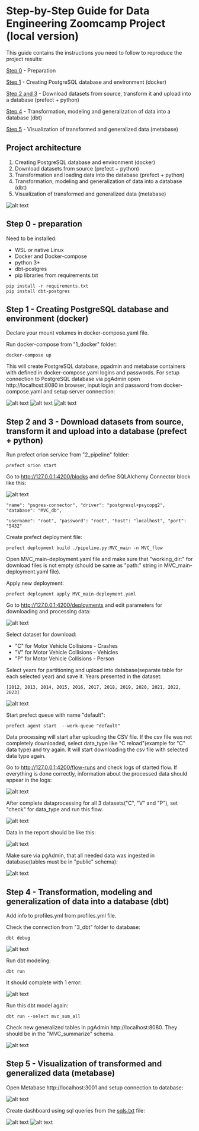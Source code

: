 # Step-by-Step Guide for Data Engineering Zoomcamp Project (local version)

This guide contains the instructions you need to follow to reproduce the project results:

[Step 0](https://github.com/kostoccka/Data_Engineering_Zoomcamp_Project/blob/main/Local_version/README.md#step-0---preparation) - Preparation

[Step 1](https://github.com/kostoccka/Data_Engineering_Zoomcamp_Project/blob/main/Local_version/README.md#step-1---creating-postgresql-database-and-environment-docker) - Creating PostgreSQL database and environment (docker)

[Step 2 and 3](https://github.com/kostoccka/Data_Engineering_Zoomcamp_Project/blob/main/Local_version/README.md#step-2-and-3---download-datasets-from-source-transform-it-and-upload-into-a-database-prefect--python) - Download datasets from source, transform it and upload into a database (prefect + python)

[Step 4](https://github.com/kostoccka/Data_Engineering_Zoomcamp_Project/blob/main/Local_version/README.md#step-4---transformation-modeling-and-generalization-of-data-into-a-database-dbt) - Transformation, modeling and generalization of data into a database (dbt)

[Step 5](https://github.com/kostoccka/Data_Engineering_Zoomcamp_Project/blob/main/Local_version/README.md#step-5---visualization-of-transformed-and-generalized-data-metabase) - Visualization of transformed and generalized data (metabase)

## Project architecture

1. Creating PostgreSQL database and environment (docker)
2. Download datasets from source (prefect + python)
3. Transformation and loading data into the database (prefect + python)
4. Transformation, modeling and generalization of data into a database (dbt)
5. Visualization of transformed and generalized data (metabase)

![alt text](https://github.com/kostoccka/Data_Engineering_Zoomcamp_Project/blob/main/images/Local/local-batch-processing.png)

## Step 0 - preparation
Need to be installed:
  * WSL or native Linux
  * Docker and Docker-compose
  * python 3*
  * dbt-postgres
  * pip libraries from requirements.txt
  
```
pip install -r requirements.txt
pip install dbt-postgres
```

## Step 1 - Creating PostgreSQL database and environment (docker)
Declare your mount volumes in docker-compose.yaml file. 

Run docker-compose from "1_docker" folder:

```
docker-compose up
```
This will create PostgreSQL database, pgadmin and metabase containers with defined in docker-compose.yaml logins and passwords.
For setup connection to PostgreSQL database via pgAdmin open http://localhost:8080 in browser, input login and password from docker-compose.yaml and setup server connection:

![alt text](https://github.com/kostoccka/Data_Engineering_Zoomcamp_Project/blob/main/images/Local/pgadmin_1.png)
![alt text](https://github.com/kostoccka/Data_Engineering_Zoomcamp_Project/blob/main/images/Local/pgadmin_2.png)
![alt text](https://github.com/kostoccka/Data_Engineering_Zoomcamp_Project/blob/main/images/Local/pgadmin_reg.png)


## Step 2 and 3 - Download datasets from source, transform it and upload into a database (prefect + python)
Run prefect orion service from "2_pipeline" folder:
```
prefect orion start
```
Go to http://127.0.0.1:4200/blocks and define SQLAlchemy Connector block like this:

![alt text](https://github.com/kostoccka/Data_Engineering_Zoomcamp_Project/blob/main/images/Local/sqlalch-conn-prefect.png)

```
"name": "psgres-connector", "driver": "postgresql+psycopg2", "database": "MVC_db",

"username": "root", "password": "root", "host": "localhost", "port": "5432"
```
Create prefect deployment file:
```
prefect deployment build ./pipeline.py:MVC_main -n MVC_flow
```
Open MVC_main-deployment.yaml file and make sure that "working_dir:" for download files is not empty (should be same as "path:" string in MVC_main-deployment.yaml file).

Apply new deployment:
```
prefect deployment apply MVC_main-deployment.yaml
```
Go to http://127.0.0.1:4200/deployments and edit parameters for downloading and processing data:

![alt text](https://github.com/kostoccka/Data_Engineering_Zoomcamp_Project/blob/main/images/Local/prefect_edit.png)

Select dataset for download:
  * "C" for Motor Vehicle Collisions - Crashes
  * "V" for Motor Vehicle Collisions - Vehicles
  * "P" for Motor Vehicle Collisions - Person 
  
Select years for partitioning and upload into database(separate table for each selected year) and save it. Years presented in the dataset:
```
[2012, 2013, 2014, 2015, 2016, 2017, 2018, 2019, 2020, 2021, 2022, 2023]
```
![alt text](https://github.com/kostoccka/Data_Engineering_Zoomcamp_Project/blob/main/images/Local/prefect_set_param.png)

Start prefect queue with name "default":
```
prefect agent start  --work-queue "default"
```
Data processing will start after uploading the CSV file. If the csv file was not completely downloaded, select data_type like "C reload"(example for "C" data type) and try again. It will start downloading the csv file with selected data type again.

Go to http://127.0.0.1:4200/flow-runs and check logs of started flow. If everything is done correctly, information about the processed data should appear in the logs:

![alt text](https://github.com/kostoccka/Data_Engineering_Zoomcamp_Project/blob/main/images/Local/prefect_logs.png)

After complete dataprocessing for all 3 datasets("C", "V" and "P"), set "check" for data_type and run this flow. 

![alt text](https://github.com/kostoccka/Data_Engineering_Zoomcamp_Project/blob/main/images/Local/prefect_check.png)

Data in the report should be like this:

![alt text](https://github.com/kostoccka/Data_Engineering_Zoomcamp_Project/blob/main/images/Local/prefect_check_res.png)

Make sure via pgAdmin, that all needed data was ingested in database(tables must be in "public" schema):

![alt text](https://github.com/kostoccka/Data_Engineering_Zoomcamp_Project/blob/main/images/Local/pgadmin_test.png)

## Step 4 - Transformation, modeling and generalization of data into a database (dbt)

Add info to profiles.yml from profiles.yml file.

Check the connection from "3_dbt" folder to database:
```
dbt debug
```
![alt text](https://github.com/kostoccka/Data_Engineering_Zoomcamp_Project/blob/main/images/Local/dbt_debug.png)

Run dbt modeling:
```
dbt run
```
It should complete with 1 error:

![alt text](https://github.com/kostoccka/Data_Engineering_Zoomcamp_Project/blob/main/images/Local/dbt_error.png)

Run this dbt model again:

```
dbt run --select mvc_sum_all
```

Check new generalized tables in pgAdmin http://localhost:8080. They should be in the "MVC_summarize" schema.

![alt text](https://github.com/kostoccka/Data_Engineering_Zoomcamp_Project/blob/main/images/Local/pgdmin_summ.png)

## Step 5 - Visualization of transformed and generalized data (metabase)

Open Metabase  http://localhost:3001 and setup connection to database:

![alt text](https://github.com/kostoccka/Data_Engineering_Zoomcamp_Project/blob/main/images/Local/metabase_connect.png)

Create dashboard using sql queries from the [sqls.txt](https://github.com/kostoccka/Data_Engineering_Zoomcamp_Project/blob/main/Local_version/4_metabase/sqls.txt) file:

![alt text](https://github.com/kostoccka/Data_Engineering_Zoomcamp_Project/blob/main/images/Local/metabase-dashboard_1.png)
![alt text](https://github.com/kostoccka/Data_Engineering_Zoomcamp_Project/blob/main/images/Local/metabase-dashboard_2.png)

